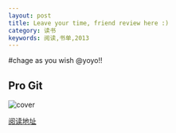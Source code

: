 ```yaml
---
layout: post
title: Leave your time, friend review here :)
category: 读书
keywords: 阅读,书单,2013
---
```


#chage as you wish @yoyo!!
## Pro Git

![cover](http://7u2ho6.com1.z0.glb.clouddn.com/book-pro-git.jpg)

[阅读地址](http://git-scm.com/book)
